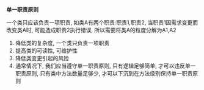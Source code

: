 
**单一职责原则**

一个类只应该负责一项职责, 如类A有两个职责:职责1,职责2, 当职责1因需求变更而改变类A时, 可能造成职责2执行错误, 所以需要将类A的粒度分解为A1,A2

1. 降低类的复杂度, 一个类只负责一项职责
2. 提高类的可读性, 可维护性
3. 降低类变更引起的风险
4. 通常情况下, 我们应当遵守单一职责原则, 只有逻辑足够简单, 才可以违反单一职责原则, 只有类中方法数量足够少, 才可以下沉到在方法级别保持单一职责原则

